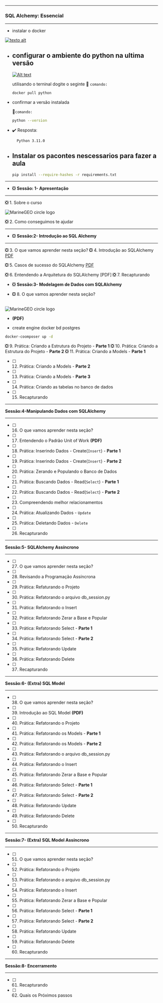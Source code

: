 
---
### SQL Alchemy: Essencial

---

*  instalar o docker


[![texto alt](image-1.png)](https://www.docker.com/products/docker-desktop/)

* ## configurar o ambiente do python na ultima versão

  [![Alt text](image.png)](https://hub.docker.com/_/python/)

    utilisando o terninal dogite o seginte  📝 `comando:`

    ```bash
    docker pull python
    ````

* confirmar a versão instalada

     📝`comando:`

    ````bash
    python --version
    ````

* :heavy_check_mark: Resposta:

    ````bash
      Python 3.11.0
    ````

* ##  Instalar os pacontes nescessarios para fazer a aula

    ````bash
    pip install --require-hashes -r requirements.txt
    ````
---
* :negative_squared_cross_mark:  **Sessão: 1- Apresentação**
---
 :negative_squared_cross_mark: 1. Sobre o curso

   ![MarineGEO circle logo](python_sqlachemy\Apresentação\sql_alchemy_v3.png "Mapa do curso" )

 :negative_squared_cross_mark: 2. Como conseguimos te ajudar


---
* :negative_squared_cross_mark: **Sessão:2- Introdução ao SQL Alchemy**
---

:negative_squared_cross_mark: 3. O que vamos aprender nesta seção?
 :negative_squared_cross_mark: 4. Introdução ao SQLAlchemy [PDF](https://github.com/masterCredd/python_sqlAchemy/blob/master/python_sqlachemy/Introdução)


 :negative_squared_cross_mark: 5. Casos de sucesso do SQLAlchemy [PDF](https://github.com/masterCredd/python_sqlAchemy/blob/6907f3024dd8b670e1c29201788be8b6baf5f318/python_sqlachemy/Introdução)

:negative_squared_cross_mark: 6. Entendendo a Arquitetura do SQLAlchemy [PDF]
:negative_squared_cross_mark: 7. Recapturando






* :negative_squared_cross_mark: **Sessão:3- Modelagem de Dados com SQLAlchemy**

* :negative_squared_cross_mark: 8. O que vamos aprender nesta seção?
  <br/>
  <br/>

 ![MarineGEO circle logo](python_sqlachemy/Modelagem%20de%20Dados%20com%20SQL%20Alchemy/01.2+-+fabrica_picoles_ordenado.png )

  * **(PDF)**

  * create engine docker bd postgres

````bash
docker-coomposer up -d
````

:negative_squared_cross_mark: 9.  Prática: Criando a Estrutura do Projeto - **Parte 1**
:negative_squared_cross_mark: 10. Prática: Criando a Estrutura do Projeto - **Parte 2**
 :negative_squared_cross_mark: 11. Prática: Criando a Models - **Parte 1**

* [ ] 12. Prática: Criando a Models - **Parte 2**
* [ ] 13. Prática: Criando a Models - **Parte 3**
* [ ] 14. Prática: Criando as tabelas no banco de dados
* [ ] 15. Recapturando


---
**Sessão:4-Manipulando Dados com SQLAlchemy**

---

* [ ] 16. O que vamos aprender nesta seção?
* [ ] 17. Entendendo o Padrão Unit of Work **(PDF)**
* [ ] 18. Prática: Inserindo Dados - Create(`Insert`) - **Parte 1**


* [ ] 19. Prática: Inserindo Dados - Create(`Insert`) - **Parte 2**
* [ ] 20. Prática: Zerando e Populando o Banco de Dados
* [ ] 21. Prática: Buscando Dados - Read(`Select`) - **Parte 1**
* [ ] 22. Prática: Buscando Dados - Read(`Select`) - **Parte 2**
* [ ] 23. Compreendendo melhor relacionamentos
* [ ] 24. Prática: Atualizando Dados - `Update`
* [ ] 25. Prática: Deletando Dados  - `Delete`
* [ ] 26. Recapturando
---
**Sessão:5- SQLAlchemy Assíncrono**

---

* [ ] 27. O que vamos aprender nesta seção?
* [ ] 28. Revisando a Programação Assíncrona
* [ ] 29. Prática: Refaturando o Projeto
* [ ] 30. Prática: Refatorando o arquivo db_session.py
* [ ] 31. Prática: Refatorando o Insert
* [ ] 32. Prática: Refatorando Zerar a Base e Popular
* [ ] 33. Prática: Refatorando Select - **Parte 1**
* [ ] 34. Prática: Refatorando Select - **Parte 2**
* [ ] 35. Prática: Refatorando Update
* [ ] 36. Prática: Refatorando Delete
* [ ] 37. Recapturando

---
**Sessão:6- (Extra) SQL Model**

---

* [ ] 38. O que vamos aprender nesta seção?
* [ ] 39. Introdução ao SQL Model **(PDF)**
* [ ] 40. Prática: Refatorando o Projeto
* [ ] 41. Prática: Refatorando os Models - **Parte 1**
* [ ] 42. Prática: Refatorando os Models - **Parte 2**
* [ ] 43. Prática: Refatorando o arquivo db_session.py
* [ ] 44. Prática: Refatorando o Insert
* [ ] 45. Prática: Refatorando Zerar a Base e Popular
* [ ] 46. Prática: Refatorando Select - **Parte 1**
* [ ] 47. Prática: Refatorando Select - **Parte 2**
* [ ] 48. Prática: Refatorando Update
* [ ] 49. Prática: Refatorando Delete
* [ ] 50. Recapturando

---
**Sessão:7- (Extra) SQL Model Assíncrono**

---

* [ ] 51. O que vamos aprender nesta seção?
* [ ] 52. Prática: Refatorando o Projeto
* [ ] 53. Prática: Refatorando o arquivo db_session.py
* [ ] 54. Prática: Refatorando o Insert
* [ ] 55. Prática: Refatorando Zerar a Base e Popular
* [ ] 56. Prática: Refatorando Select - **Parte 1**
* [ ] 57. Prática: Refatorando Select - **Parte 2**
* [ ] 58. Prática: Refatorando Update
* [ ] 59. Prática: Refatorando Delete
* [ ] 60. Recapturando
---
**Sessão:8- Encerramento**

---

* [ ] 61. Recapturando
* [ ] 62. Quais os Próximos passos
